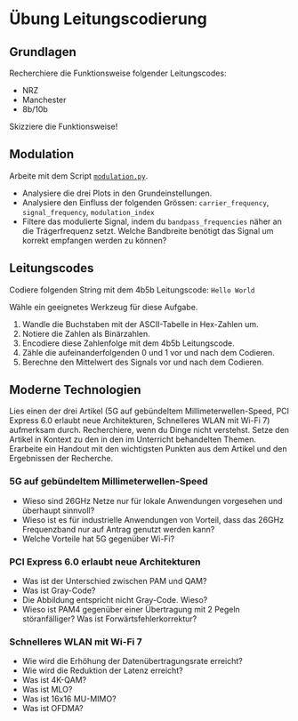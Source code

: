 # Übung Leitungscodierung

## Grundlagen

Recherchiere die Funktionsweise folgender Leitungscodes:

- NRZ
- Manchester
- 8b/10b

Skizziere die Funktionsweise!

## Modulation

Arbeite mit dem Script [`modulation.py`](../../Examples/modulation.py).

- Analysiere die drei Plots in den Grundeinstellungen.
- Analysiere den Einfluss der folgenden Grössen: `carrier_frequency`, `signal_frequency`, `modulation_index`
- Filtere das modulierte Signal, indem du `bandpass_frequencies` näher an die Trägerfrequenz setzt. Welche Bandbreite
  benötigt das Signal um korrekt empfangen werden zu können?

## Leitungscodes

Codiere folgenden String mit dem 4b5b Leitungscode:
`Hello World`

Wähle ein geeignetes Werkzeug für diese Aufgabe.

1. Wandle die Buchstaben mit der ASCII-Tabelle in Hex-Zahlen um.
2. Notiere die Zahlen als Binärzahlen.
3. Encodiere diese Zahlenfolge mit dem 4b5b Leitungscode.
4. Zähle die aufeinanderfolgenden 0 und 1 vor und nach dem Codieren.
5. Berechne den Mittelwert des Signals vor und nach dem Codieren.

## Moderne Technologien

Lies einen der drei Artikel (5G auf gebündeltem Millimeterwellen-Speed, PCI Express 6.0 erlaubt neue Architekturen,
Schnelleres WLAN mit Wi-Fi 7) aufmerksam durch.
Recherchiere, wenn du Dinge nicht verstehst. Setze den Artikel in Kontext zu den in den im Unterricht behandelten Themen.
Erarbeite ein Handout mit den wichtigsten Punkten aus dem Artikel und den Ergebnissen der Recherche.

### 5G auf gebündeltem Millimeterwellen-Speed

- Wieso sind 26GHz Netze nur für lokale Anwendungen vorgesehen und überhaupt sinnvoll?
- Wieso ist es für industrielle Anwendungen von Vorteil, dass das 26GHz Frequenzband nur auf Antrag genutzt werden kann?
- Welche Vorteile hat 5G gegenüber Wi-Fi?

### PCI Express 6.0 erlaubt neue Architekturen

- Was ist der Unterschied zwischen PAM und QAM?
- Was ist Gray-Code?
- Die Abbildung entspricht nicht Gray-Code. Wieso?
- Wieso ist PAM4 gegenüber einer Übertragung mit 2 Pegeln störanfälliger? Was ist Forwärtsfehlerkorrektur?

### Schnelleres WLAN mit Wi-Fi 7

- Wie wird die Erhöhung der Datenübertragungsrate erreicht?
- Wie wird die Reduktion der Latenz erreicht?
- Was ist 4K-QAM?
- Was ist MLO?
- Was ist 16x16 MU-MIMO?
- Was ist OFDMA?